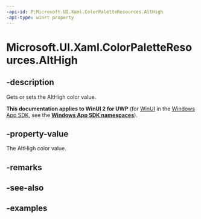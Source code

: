 ```yaml
---
-api-id: P:Microsoft.UI.Xaml.ColorPaletteResources.AltHigh
-api-type: winrt property
---
```


<!-- Property syntax.
public IReference<Color> AltHigh { get;  set; }
-->

# Microsoft.UI.Xaml.ColorPaletteResources.AltHigh

## -description

Gets or sets the AltHigh color value.

**This documentation applies to WinUI 2 for UWP** (for [WinUI](/windows/apps/winui/winui3/) in the [Windows App SDK](/windows/apps/windows-app-sdk/), see the **[Windows App SDK namespaces](/windows/windows-app-sdk/api/winrt/)**).

## -property-value

The AltHigh color value.

## -remarks

## -see-also

## -examples


